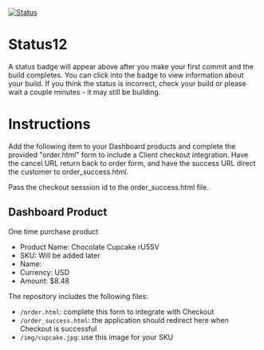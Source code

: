 [![Status](https://img.shields.io/badge/status-BUILDING%20COMMIT:%201be64b6c1423eda346cf3d02c7248423d44982aa-yellow.svg)](https://github.com/raysaavedra-work/bakery_scaffold_GPpvBZLIoHr3ZI9a/commit/1be64b6c1423eda346cf3d02c7248423d44982aa)




# Status12

A status badge will appear above after you make your first commit and the build completes. You can click into the badge to view information about your build. If you think the status is incorrect, check your build or please wait a couple minutes - it may still be building.

# Instructions

Add the following item to your Dashboard products and complete the provided "order.html" form to include a Client checkout integration. Have the cancel URL return back to order form, and have the success URL direct the customer to order_success.html.

Pass the checkout sesssion id to the order_success.html file.

## Dashboard Product
One time purchase product
* Product Name: Chocolate Cupcake rU5SV
* SKU: Will be added later
* Name: 
* Currency: USD
* Amount: $8.48

The repository includes the following files:
* `/order.html`: complete this form to integrate with Checkout
* `/order_success.html`: the application should redirect here when Checkout is successful
* `/img/cupcake.jpg`: use this image for your SKU
